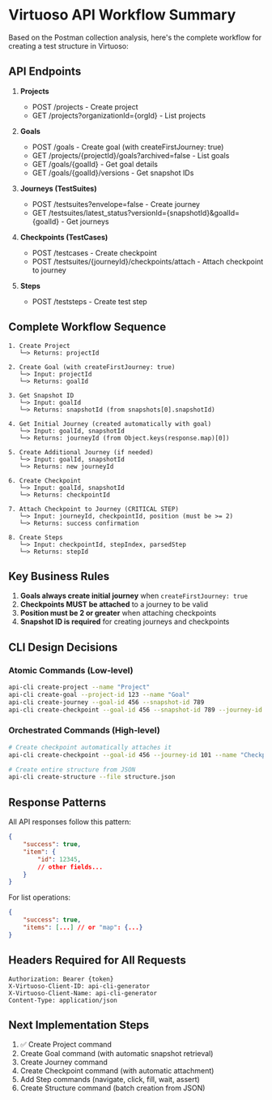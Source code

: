 # Virtuoso API Workflow Summary

Based on the Postman collection analysis, here's the complete workflow for creating a test structure in Virtuoso:

## API Endpoints

1. **Projects**
   - POST /projects - Create project
   - GET /projects?organizationId={orgId} - List projects

2. **Goals**
   - POST /goals - Create goal (with createFirstJourney: true)
   - GET /projects/{projectId}/goals?archived=false - List goals
   - GET /goals/{goalId} - Get goal details
   - GET /goals/{goalId}/versions - Get snapshot IDs

3. **Journeys (TestSuites)**
   - POST /testsuites?envelope=false - Create journey
   - GET /testsuites/latest_status?versionId={snapshotId}&goalId={goalId} - Get journeys

4. **Checkpoints (TestCases)**
   - POST /testcases - Create checkpoint
   - POST /testsuites/{journeyId}/checkpoints/attach - Attach checkpoint to journey

5. **Steps**
   - POST /teststeps - Create test step

## Complete Workflow Sequence

```
1. Create Project
   └─> Returns: projectId

2. Create Goal (with createFirstJourney: true)
   └─> Input: projectId
   └─> Returns: goalId

3. Get Snapshot ID
   └─> Input: goalId
   └─> Returns: snapshotId (from snapshots[0].snapshotId)

4. Get Initial Journey (created automatically with goal)
   └─> Input: goalId, snapshotId
   └─> Returns: journeyId (from Object.keys(response.map)[0])

5. Create Additional Journey (if needed)
   └─> Input: goalId, snapshotId
   └─> Returns: new journeyId

6. Create Checkpoint
   └─> Input: goalId, snapshotId
   └─> Returns: checkpointId

7. Attach Checkpoint to Journey (CRITICAL STEP)
   └─> Input: journeyId, checkpointId, position (must be >= 2)
   └─> Returns: success confirmation

8. Create Steps
   └─> Input: checkpointId, stepIndex, parsedStep
   └─> Returns: stepId
```

## Key Business Rules

1. **Goals always create initial journey** when `createFirstJourney: true`
2. **Checkpoints MUST be attached** to a journey to be valid
3. **Position must be 2 or greater** when attaching checkpoints
4. **Snapshot ID is required** for creating journeys and checkpoints

## CLI Design Decisions

### Atomic Commands (Low-level)
```bash
api-cli create-project --name "Project"
api-cli create-goal --project-id 123 --name "Goal"
api-cli create-journey --goal-id 456 --snapshot-id 789
api-cli create-checkpoint --goal-id 456 --snapshot-id 789 --journey-id 101
```

### Orchestrated Commands (High-level)
```bash
# Create checkpoint automatically attaches it
api-cli create-checkpoint --goal-id 456 --journey-id 101 --name "Checkpoint" --position 2

# Create entire structure from JSON
api-cli create-structure --file structure.json
```

## Response Patterns

All API responses follow this pattern:
```json
{
    "success": true,
    "item": {
        "id": 12345,
        // other fields...
    }
}
```

For list operations:
```json
{
    "success": true,
    "items": [...] // or "map": {...}
}
```

## Headers Required for All Requests

```
Authorization: Bearer {token}
X-Virtuoso-Client-ID: api-cli-generator
X-Virtuoso-Client-Name: api-cli-generator
Content-Type: application/json
```

## Next Implementation Steps

1. ✅ Create Project command
2. Create Goal command (with automatic snapshot retrieval)
3. Create Journey command
4. Create Checkpoint command (with automatic attachment)
5. Add Step commands (navigate, click, fill, wait, assert)
6. Create Structure command (batch creation from JSON)
